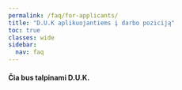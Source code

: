 ```yaml
---
permalink: /faq/for-applicants/
title: "D.U.K aplikuojantiems į darbo poziciją"
toc: true
classes: wide
sidebar:
  nav: faq
---
```


#### Čia bus talpinami D.U.K.
